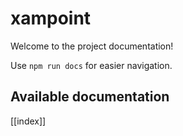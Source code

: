 # xampoint

Welcome to the project documentation!

Use `npm run docs` for easier navigation.

## Available documentation

[[index]]
